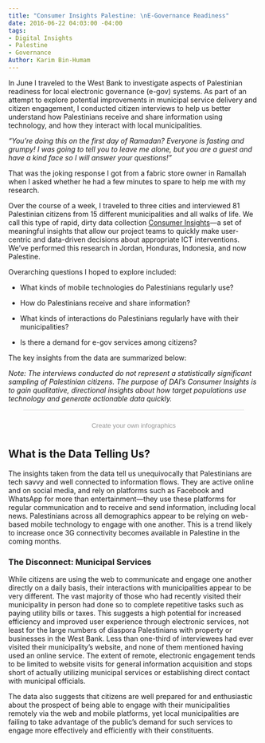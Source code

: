 ```yaml
---
title: "Consumer Insights Palestine: \nE-Governance Readiness"
date: 2016-06-22 04:03:00 -04:00
tags:
- Digital Insights
- Palestine
- Governance
Author: Karim Bin-Humam
---
```


In June I traveled to the West Bank to investigate aspects of Palestinian readiness for local electronic governance (e-gov) systems. As part of an attempt to explore potential improvements in municipal service delivery and citizen engagement, I conducted citizen interviews to help us better understand how Palestinians receive and share information using technology, and how they interact with local municipalities.

<!--more-->

*“You’re doing this on the first day of Ramadan? Everyone is fasting and grumpy! I was going to tell you to leave me alone, but you are a guest and have a kind face so I will answer your questions!”*

That was the joking response I got from a fabric store owner in Ramallah when I asked whether he had a few minutes to spare to help me with my research.

Over the course of a week, I traveled to three cities and interviewed 81 Palestinian citizens from 15 different municipalities and all walks of life. We call this type of rapid, dirty data collection [Consumer Insights](http://dai-global-digital.com/tags/?tag=digital-insights)—a set of meaningful insights that allow our project teams to quickly make user-centric and data-driven decisions about appropriate ICT interventions. We’ve performed this research in Jordan, Honduras, Indonesia, and now Palestine.

Overarching questions I hoped to explore included:

* What kinds of mobile technologies do Palestinians regularly use?

* How do Palestinians receive and share information?

* What kinds of interactions do Palestinians regularly have with their municipalities?

* Is there a demand for e-gov services among citizens?

The key insights from the data are summarized below:

*Note: The interviews conducted do not represent a statistically significant sampling of Palestinian citizens. The purpose of DAI’s Consumer Insights is to gain qualitative, directional insights about how target populations use technology and generate actionable data quickly.*

<script id="infogram_0_0cb97e12-2f6d-4b38-913f-3cb3083ee267" title="" src="//e.infogr.am/js/embed.js?8Zs" type="text/javascript"></script><div style="padding:8px 0;font-family:Arial!important;font-size:13px!important;line-height:15px!important;text-align:center;border-top:1px solid #dadada;margin:0 30px"><br><a style="color:#989898!important;text-decoration:none!important;" href="https://infogr.am" target="_blank">Create your own infographics</a></div>

## What is the Data Telling Us?

The insights taken from the data tell us unequivocally that Palestinians are tech savvy and well connected to information flows. They are active online and on social media, and rely on platforms such as Facebook and WhatsApp for more than entertainment—they use these platforms for regular communication and to receive and send information, including local news. Palestinians across all demographics appear to be relying on web-based mobile technology to engage with one another. This is a trend likely to increase once 3G connectivity becomes available in Palestine in the coming months.

### The Disconnect: Municipal Services

While citizens are using the web to communicate and engage one another directly on a daily basis, their interactions with municipalities appear to be very different. The vast majority of those who had recently visited their municipality in person had done so to complete repetitive tasks such as paying utility bills or taxes. This suggests a high potential for increased efficiency and improved user experience through electronic services, not least for the large numbers of diaspora Palestinians with property or businesses in the West Bank.  Less than one-third of interviewees had ever visited their municipality’s website, and none of them mentioned having used an online service. The extent of remote, electronic engagement tends to be limited to website visits for general information acquisition and stops short of actually utilizing municipal services or establishing direct contact with municipal officials.

The data also suggests that citizens are well prepared for and enthusiastic about the prospect of being able to engage with their municipalities remotely via the web and mobile platforms, yet local municipalities are failing to take advantage of the public’s demand for such services to engage more effectively and efficiently with their constituents.
